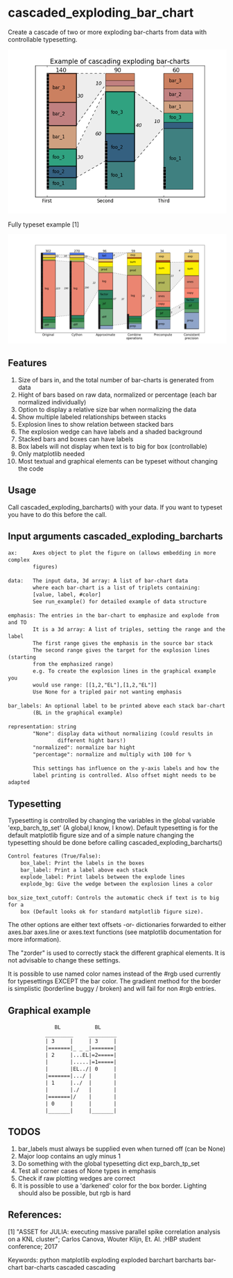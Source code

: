 # cascaded_exploding_bar_chart
Create a cascade of two or more exploding bar-charts from data with controllable typesetting.

![See graphic below for an rough example](/example.png?raw=true "") 

Fully typeset example [1]

![See graphic below for an rough example](/full_example.png?raw=true "") 

## Features
1. Size of bars in, and the total number of bar-charts is generated from data
2. Hight of bars based on raw data, normalized or percentage (each bar normalized individually)
3. Option to display a relative size bar when normalizing the data
4. Show multiple labeled relationships between stacks
5. Explosion lines to show relation between stacked bars
6. The explosion wedge can have labels and a shaded background
7. Stacked bars and boxes can have labels
8. Box labels will not display when text is to big for box (controllable)
9. Only matplotlib needed
10. Most textual and graphical elements can be typeset without changing the code
    
## Usage
Call cascaded_exploding_barcharts() with your data. If you want to typeset you
have to do this before the call.

## Input arguments cascaded_exploding_barcharts

    ax:     Axes object to plot the figure on (allows embedding in more complex 
            figures)

    data:   The input data, 3d array: A list of bar-chart data
            where each bar-chart is a list of triplets containing:
            [value, label, #color]
            See run_example() for detailed example of data structure

    emphasis: The entries in the bar-chart to emphasize and explode from and TO
            It is a 3d array: A list of triples, setting the range and the label
            The first range gives the emphasis in the source bar stack
            The second range gives the target for the explosion lines (starting
            from the emphasized range)
            e.g. To create the explosion lines in the graphical example you
            would use range: [[1,2,"EL"],[1,2,"EL"]] 
            Use None for a tripled pair not wanting emphasis 

    bar_labels: An optional label to be printed above each stack bar-chart
            (BL in the graphical example)

    representation: string
            "None": display data without normalizing (could results in 
                    different hight bars!)
            "normalized": normalize bar hight
            "percentage": normalize and multiply with 100 for %
            
            This settings has influence on the y-axis labels and how the 
            label printing is controlled. Also offset might needs to be adapted

## Typesetting

Typesetting is controlled by changing the variables in the global variable
 'exp_barch_tp_set' (A global,I know, I know).
Default typesetting is for the default matplotlib figure size and of a simple nature
changing the typesetting should be done before calling cascaded_exploding_barcharts()

    Control features (True/False):
        box_label: Print the labels in the boxes 
        bar_label: Print a label above each stack
        explode_label: Print labels between the explode lines
        explode_bg: Give the wedge between the explosion lines a color

    box_size_text_cutoff: Controls the automatic check if text is to big for a
        box (Default looks ok for standard matplotlib figure size).

The other options are either text offsets -or-
dictionaries forwarded to either axes.bar axes.line or axes.text functions 
(see matplotlib documentation for more information). 

The "zorder" is used to correctly stack the different graphical elements. It
is not advisable to change these settings.

It is possible to use named color names instead of the #rgb used currently for 
typesettings EXCEPT the bar color. The gradient method for the border
is simplistic (borderline buggy / broken) and will fail for non #rgb entries.

## Graphical example
```              
               BL           BL
            _________     _________ 
            | 3     |     | 3     |   
            |=======|_ _ _|=======|  
            | 2     |...EL|=2=====| 
            |       |.....|=1=====|
            |       |EL../| 0     |
            |=======|.../ |       |
            | 1     |../  |       |
            |       |./   |       |
            |=======|/    |       |
            | 0     |     |       |
            |_______|     |_______|
```

## TODOS
1. bar_labels must always be supplied even when turned off (can be None)
2. Major loop contains an ugly minus 1
3. Do something with the global typesetting dict exp_barch_tp_set
4. Test all corner cases of None types in emphasis
5. Check if raw plotting wedges are correct
6. It is possible to use a 'darkened' color for the box border. Lighting
   should also be possible, but rgb is hard

## References:
[1] "ASSET for JULIA: executing massive parallel spike correlation analysis on a KNL cluster";
  Carlos Canova, Wouter Klijn, Et. Al. ;HBP student conference; 2017
   
Keywords: python matplotlib exploding exploded barchart barcharts bar-chart bar-charts cascaded cascading 